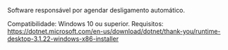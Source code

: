 Software responsável por agendar desligamento automático.

Compatibilidade: Windows 10 ou superior.
Requisitos: https://dotnet.microsoft.com/en-us/download/dotnet/thank-you/runtime-desktop-3.1.22-windows-x86-installer
